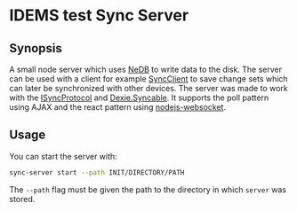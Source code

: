 # IDEMS test Sync Server

## Synopsis

A small node server which uses [NeDB](https://github.com/louischatriot/nedb) to write data to the disk. The server can be used with a client for example [SyncClient](https://github.com/nponiros/sync_client) to save change sets which can later be synchronized with other devices. The server was made to work with the [ISyncProtocol](https://github.com/dfahlander/Dexie.js/wiki/Dexie.Syncable.ISyncProtocol) and [Dexie.Syncable](https://www.npmjs.com/package/dexie-syncable). It supports the poll pattern using AJAX and the react pattern using [nodejs-websocket](https://www.npmjs.com/package/nodejs-websocket).

## Usage

You can start the server with:

```bash
sync-server start --path INIT/DIRECTORY/PATH
```

The `--path` flag must be given the path to the directory in which `server` was stored.
